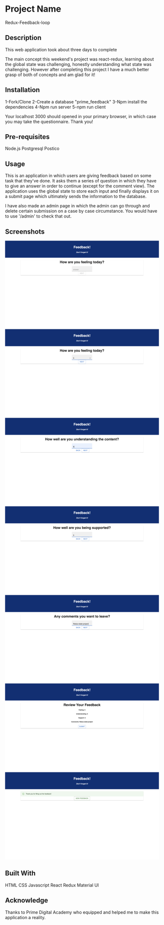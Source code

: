 # Project Name 
Redux-Feedback-loop

## Description
This web application took about three days to complete

The main concept this weekend's project was react-redux, learning about the global state was challenging, honestly understanding what state was challenging. However after completing this project I have a much better grasp of both of concepts and am glad for it!

## Installation
1-Fork/Clone
2-Create a database "prime_feedback"
3-Npm install the dependencies
4-Npm run server
5-npm run client

Your localhost 3000 should opened in your primary browser, in which case you may take the questionnaire. 
Thank you!

## Pre-requisites
Node.js
Postgresql
Postico

## Usage
This is an application in which users are giving feedback based on some task that they've done. It asks them a series of question in which they have to give an answer in order to continue (except for the comment view). The application uses the global state to store each input and finally displays it on a submit page which ultimately sends the information to the database. 

I have also made an admin page in which the admin can go through and delete certain submission on a case by case circumstance. You would have to use '/admin' to check that out.

## Screenshots

![Screenshot 12](screenshot12.png)
![Screenshot 13](screenshot13.png)
![Screenshot 14](screenshot14.png)
![Screenshot 15](screenshot15.png)
![Screenshot 16](screenshot16.png)
![Screenshot 17](screenshot17.png)
![Screenshot 18](screenshot18.png)

## Built With
HTML
CSS
Javascript
React
Redux
Material UI

## Acknowledge 
Thanks to Prime Digital Academy who equipped and helped me to make this application a reality.